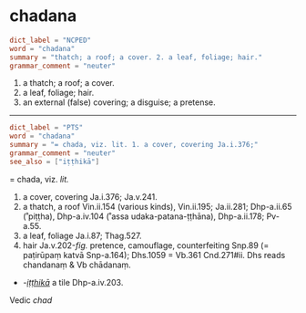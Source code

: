 # chadana

``` toml
dict_label = "NCPED"
word = "chadana"
summary = "thatch; a roof; a cover. 2. a leaf, foliage; hair."
grammar_comment = "neuter"
```

1. a thatch; a roof; a cover.
2. a leaf, foliage; hair.
3. an external (false) covering; a disguise; a pretense.

--------------------

``` toml
dict_label = "PTS"
word = "chadana"
summary = "= chada, viz. lit. 1. a cover, covering Ja.i.376;"
grammar_comment = "neuter"
see_also = ["iṭṭhikā"]
```

= chada, viz. *lit.*

1. a cover, covering Ja.i.376; Ja.v.241.
2. a thatch, a roof Vin.ii.154 (various kinds), Vin.ii.195; Ja.ii.281; Dhp\-a.ii.65 (˚piṭṭha), Dhp\-a.iv.104 (˚assa udaka\-patana\-ṭṭhāna), Dhp\-a.ii.178; Pv\-a.55.
3. a leaf, foliage Ja.i.87; Thag.527.
4. hair Ja.v.202\-*fig.* pretence, camouflage, counterfeiting Snp.89 (= paṭirūpaṃ katvā Snp\-a.164); Dhs.1059 = Vb.361 Cnd.271#ii. Dhs reads chandanaṃ & Vb chādanaṃ.

* *\-[iṭṭhikā](iṭṭhikā.md)* a tile Dhp\-a.iv.203.

Vedic *chad*

